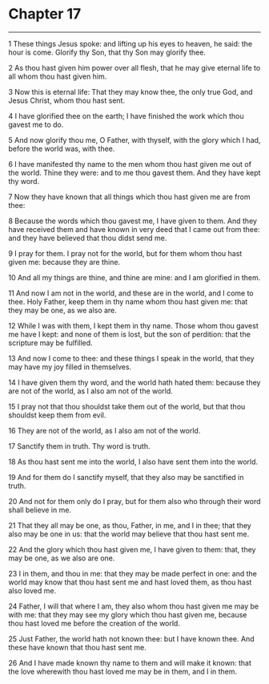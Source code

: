 # Chapter 17

***

1 These things Jesus spoke: and lifting up his eyes to heaven, he said: the hour is come. Glorify thy Son, that thy Son may glorify thee.

2 As thou hast given him power over all flesh, that he may give eternal life to all whom thou hast given him.

3 Now this is eternal life: That they may know thee, the only true God, and Jesus Christ, whom thou hast sent.

4 I have glorified thee on the earth; I have finished the work which thou gavest me to do.

5 And now glorify thou me, O Father, with thyself, with the glory which I had, before the world was, with thee.

6 I have manifested thy name to the men whom thou hast given me out of the world. Thine they were: and to me thou gavest them. And they have kept thy word.

7 Now they have known that all things which thou hast given me are from thee:

8 Because the words which thou gavest me, I have given to them. And they have received them and have known in very deed that I came out from thee: and they have believed that thou didst send me.

9 I pray for them. I pray not for the world, but for them whom thou hast given me: because they are thine.

10 And all my things are thine, and thine are mine: and I am glorified in them.

11 And now I am not in the world, and these are in the world, and I come to thee. Holy Father, keep them in thy name whom thou hast given me: that they may be one, as we also are.

12 While I was with them, I kept them in thy name. Those whom thou gavest me have I kept: and none of them is lost, but the son of perdition: that the scripture may be fulfilled.

13 And now I come to thee: and these things I speak in the world, that they may have my joy filled in themselves.

14 I have given them thy word, and the world hath hated them: because they are not of the world, as I also am not of the world.

15 I pray not that thou shouldst take them out of the world, but that thou shouldst keep them from evil.

16 They are not of the world, as I also am not of the world.

17 Sanctify them in truth. Thy word is truth.

18 As thou hast sent me into the world, I also have sent them into the world.

19 And for them do I sanctify myself, that they also may be sanctified in truth.

20 And not for them only do I pray, but for them also who through their word shall believe in me.

21 That they all may be one, as thou, Father, in me, and I in thee; that they also may be one in us: that the world may believe that thou hast sent me.

22 And the glory which thou hast given me, I have given to them: that, they may be one, as we also are one.

23 I in them, and thou in me: that they may be made perfect in one: and the world may know that thou hast sent me and hast loved them, as thou hast also loved me.

24 Father, I will that where I am, they also whom thou hast given me may be with me: that they may see my glory which thou hast given me, because thou hast loved me before the creation of the world.

25 Just Father, the world hath not known thee: but I have known thee. And these have known that thou hast sent me.

26 And I have made known thy name to them and will make it known: that the love wherewith thou hast loved me may be in them, and I in them.

